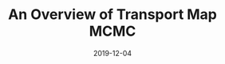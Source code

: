 ---
title: "An Overview of Transport Map MCMC"
collection: publications
category: projects
permalink: /publications/2019-11-25-estimate-1
excerpt: '<p><i>STA4519H - Optimal Transport (Prof. Leonard Wong, Fall 2019)</i></p>

In this report, we give an overview of the transport map MCMC algorithm, which integrates the theory of optimal transport into MCMC sampling to improve efficiency in exploring complex target distributions. We discuss the algorithm&#39;s use of transport maps to adaptively refine proposal distributions, thereby enhancing sampling performance (particularly in high-dimensional settings). We also examine the theoretical guarantees of ergodicity for the algorithm and discuss the potential for parallelization and future directions for extending the method to large-scale Bayesian problems. ([Download](https://rob-zimmerman.github.io/files/projects/STA4519_Overview_of_Transport_Map_MCMC.pdf))'
date: 2019-12-04
---